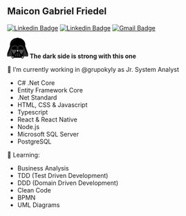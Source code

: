 ## Maicon Gabriel Friedel

[![Linkedin Badge](https://img.shields.io/badge/-Maicon%20Gabriel%20Friedel-3a465e?style=flat-square&logo=Facebook&logoColor=white&link=https://www.facebook.com/maicon.friedel/)](https://www.facebook.com/maicon.friedel/)
[![Linkedin Badge](https://img.shields.io/badge/-Maicon%20Gabriel%20Friedel-3a465e?style=flat-square&logo=Linkedin&logoColor=white&link=https://www.linkedin.com/in/maicon-gabriel-friedel-882059173/)](https://www.linkedin.com/in/maicon-gabriel-friedel-882059173/)
[![Gmail Badge](https://img.shields.io/badge/-maicon.friedel@gmail.com-3a465e?style=flat-square&logo=Gmail&logoColor=white&link=mailto:maicon.friedel@gmail.com)](mailto:maicon.friedel@gmail.com)

<img src="https://github.com/maiconfriedel/maiconfriedel/blob/master/vader.png?raw=true" width="48" height="48" /> **The dark side is strong with this one**

:hammer: I’m currently working in @grupokyly as Jr. System Analyst

- C# .Net Core
- Entity Framework Core
- .Net Standard
- HTML, CSS & Javascript
- Typescript
- React & React Native
- Node.js
- Microsoft SQL Server
- PostgreSQL

:book: Learning:

- Business Analysis
- TDD (Test Driven Development)
- DDD (Domain Driven Development)
- Clean Code
- BPMN
- UML Diagrams
